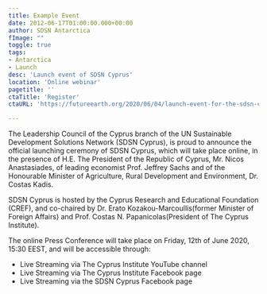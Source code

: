 ```yaml
---
title: Example Event
date: 2012-06-17T01:00:00.000+00:00
author: SDSN Antarctica
fImage: ""
toggle: true
tags:
- Antarctica
- Launch
desc: 'Launch event of SDSN Cyprus'
location: 'Online webinar'
pagetitle: ''
ctaTitle: 'Register'
ctaURL: 'https://futureearth.org/2020/06/04/launch-event-for-the-sdsn-cyprus-network/'

---
```

Τhe Leadership Council of the Cyprus branch of the UN Sustainable Development Solutions Network (SDSN Cyprus), is proud to announce the official launching ceremony of SDSN Cyprus, which will take place online, in the presence of H.E. The President of the Republic of Cyprus, Mr. Nicos Anastasiades, of leading economist Prof. Jeffrey Sachs and of the Honourable Minister of Agriculture, Rural Development and Environment, Dr. Costas Kadis.

SDSN Cyprus is hosted by the Cyprus Research and Educational Foundation (CREF), and co-chaired by Dr. Erato Kozakou-Marcoullis(former Minister of Foreign Affairs) and Prof. Costas N. Papanicolas(President of The Cyprus Institute).

The online Press Conference will take place on Friday, 12th of June 2020, 15:30 EEST, and will be accessible through:

- Live Streaming via The Cyprus Institute YouTube channel
- Live Streaming via The Cyprus Institute Facebook page 
- Live Streaming via the SDSN Cyprus Facebook page
